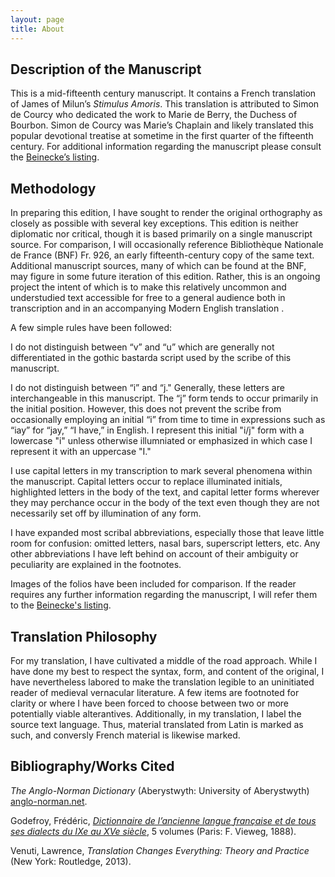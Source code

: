 ```yaml
---
layout: page
title: About
---
```


## Description of the Manuscript

This is a mid-fifteenth century manuscript. It contains a French translation of James of Milun’s *Stimulus Amoris*. This translation is attributed to Simon de Courcy who dedicated the work to Marie de Berry, the Duchess of Bourbon. Simon de Courcy was Marie’s Chaplain and likely translated this popular devotional treatise at sometime in the first quarter of the fifteenth century. For additional information regarding the manuscript please consult the [Beinecke’s listing](https://pre1600ms.beinecke.library.yale.edu/docs/pre1600.ms1166.htm).

## Methodology 

In preparing this edition, I have sought to render the original orthography as closely as possible with several key exceptions. This edition is neither diplomatic nor critical, though it is based primarily on a single manuscript source. For comparison, I will occasionally reference Bibliothèque Nationale de France (BNF) Fr. 926, an early fifteenth-century copy of the same text. Additional manuscript sources, many of which can be found at the BNF, may figure in some future iteration of this edition. Rather, this is an ongoing project the intent of which is to make this relatively uncommon and understudied text accessible for free to a general audience both in transcription and in an accompanying Modern English translation .

A few simple rules have been followed:

I do not distinguish between “v” and “u” which are generally not differentiated in the gothic bastarda script used by the scribe of this manuscript. 

I do not distinguish between “i” and “j." Generally, these letters are interchangeable in this manuscript. The “j” form tends to occur primarily in the initial position. However, this does not prevent the scribe from occasionally employing an initial “i” from time to time in expressions such as “iay” for “jay,” “I have,” in English. I represent this initial "i/j" form with a lowercase "i" unless otherwise illumniated or emphasized in which case I represent it with an uppercase "I." 

I use capital letters in my transcription to mark several phenomena within the manuscript. Capital letters occur to replace illuminated initials, highlighted letters in the body of the text, and capital letter forms wherever they may perchance occur in the body of the text even though they are not necessarily set off by illumination of any form. 

I have expanded most scribal abbreviations, especially those that leave little room for confusion: omitted letters, nasal bars, superscript letters, etc. Any other abbreviations I have left behind on account of their ambiguity or peculiarity are explained in the footnotes.

Images of the folios have been included for comparison. If the reader requires any further information regarding the manuscript, I will refer them to the [Beinecke's listing](https://pre1600ms.beinecke.library.yale.edu/docs/pre1600.ms1166.htm).

## Translation Philosophy

For my translation, I have cultivated a middle of the road approach. While I have done my best to respect the syntax, form, and content of the original, I have nevertheless labored to make the translation legible to an uninitiated reader of medieval vernacular literature. A few items are footnoted for clarity or where I have been forced to choose between two or more potentially viable alterantives. Additionally, in my translation, I label the source text language. Thus, material translated from Latin is marked as such, and conversly French material is likewise marked. 

## Bibliography/Works Cited

*The Anglo-Norman Dictionary* (Aberystwyth: University of Aberystwyth) [anglo-norman.net](https://www.anglo-norman.net/entry/).

Godefroy, Frédéric, [*Dictionnaire de l’ancienne langue française et de tous ses dialects du IXe au XVe siècle*](http://micmap.org/dicfro/search/dictionnaire-godefroy/a), 5 volumes (Paris: F. Vieweg, 1888).

Venuti, Lawrence, *Translation Changes Everything: Theory and Practice* (New York: Routledge, 2013). 
